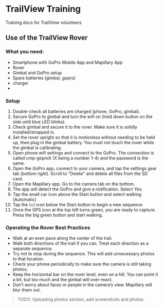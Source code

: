 # TrailView Training
Training docs for TrailView volunteers

## Use of the TrailView Rover

### What you need:
- Smartphone with GoPro Mobile App and Mapillary App
- Rover
- Gimbal and GoPro setup
- Spare batteries (gimbal, gopro)
- charger
- 

### Setup
1. Double-check all batteries are charged (phone, GoPro, gimbal).
2. Secure GoPro to gimbal and turn the wifi on (hold down button on the side until blue LED blinks).
3. Check gimbal and secure it to the rover. Make sure it is solidly installed/strapped in.
4. Set the rover upright so that it is motionless without needing to be held up, then plug in the gimbal battery. You must not touch the rover while the gimbal is calibrating. 
5. Open phone wifi settings and connect to the GoPro. The connection is called cmp-goproX (X being a number 1-4) and the password is the same. 
6. Open the GoPro app, connect to your camera, and tap the settings gear tab (bottom right). Scroll to "Delete" and delete all files from the SD card. 
7. Open the Mapillary app. Go to the camera tab on the bottom. 
8. The app will detect the GoPro and give a notification. Select Yes. 
9. Tap the small car icon above the Start button and select walking (Automatic)
10. Tap the (+) icon below the Start button to begin a new sequence. 
9. Once the GPS icon at the top left turns green, you are ready to capture. Press the big green button and start walking.

### Operating the Rover Best Practices
- Walk at an even pace along the center of the trail.
- Walk both directions of the trail if you can. Treat each direction as a separate sequence.
-	Try not to stop during the sequence. This will add unnecessary photos to that location.
-	Check your phone periodically to make sure the camera is still taking photos.
-	Keep the horizontal bar on the rover level, even on a hill. You can point it a bit, but too much and the gimbal will over-react. 
-	Don’t worry about faces or people in the camera’s view. Mapillary will blur them out. 

> TODO: Uploading photos section, add screenshots and photos. 
